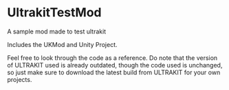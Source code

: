 # UltrakitTestMod
A sample mod made to test ultrakit

Includes the UKMod and Unity Project.

Feel free to look through the code as a reference. Do note that the version of ULTRAKIT used is already outdated, though the code used is unchanged, so just make sure to download the latest build from ULTRAKIT for your own projects.

